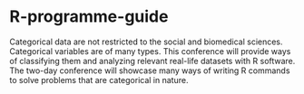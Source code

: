 # R-programme-guide
Categorical data are not restricted to the social and biomedical sciences. Categorical variables are of many types.  This conference will provide ways of classifying them and analyzing relevant real-life datasets with R software. The two-day conference will showcase many ways of writing R commands to solve problems that are categorical in nature.
